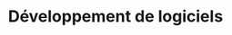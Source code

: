 ---
type: tags
layout: list
title: "Développement de logiciels"
translationKey: "tag-software-development"
---